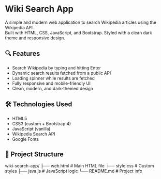 # Wiki Search App

A simple and modern web application to search Wikipedia articles using the Wikipedia API.  
Built with HTML, CSS, JavaScript, and Bootstrap. Styled with a clean dark theme and responsive design.

## 🔍 Features

- Search Wikipedia by typing and hitting Enter
- Dynamic search results fetched from a public API
- Loading spinner while results are fetched
- Fully responsive and mobile-friendly UI
- Clean, modern, and dark-themed design


## 🛠️ Technologies Used

- HTML5
- CSS3 (custom + Bootstrap 4)
- JavaScript (vanilla)
- Wikipedia Search API
- Google Fonts

## 📁 Project Structure

wiki-search-app/
├── web.html # Main HTML file
├── style.css # Custom styles
├── java.js # JavaScript logic
└── README.md # Project info
